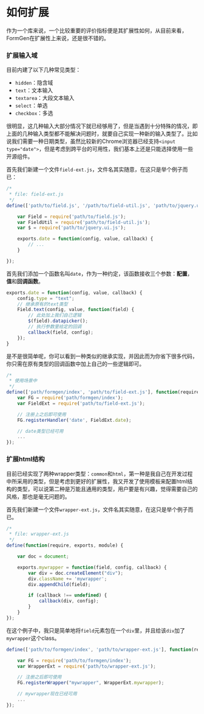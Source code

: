 如何扩展
=======

作为一个库来说，一个比较重要的评价指标便是其扩展性如何，从目前来看，FormGen在扩展性上来说，还是很不错的。

### 扩展输入域

目前内建了以下几种常见类型：

*   `hidden`：隐含域
*   `text`：文本输入
*   `textarea`：大段文本输入
*   `select`：单选
*   `checkbox`：多选

很明显，这几种输入大部分情况下就已经够用了，但是当遇到十分特殊的情况，即上面的几种输入类型都不能解决问题时，就要自己实现一种新的输入类型了。比如说我们需要一种日期类型，虽然比较新的Chrome浏览器已经支持`<input type="date">`，但是考虑到跨平台的可用性，我们基本上还是只能选择使用一些开源组件。

首先我们新建一个文件`field-ext.js`，文件名其实随意，在这只是举个例子而已：

```javascript
/*
 * file: field-ext.js
 */
define(['path/to/field.js', '/path/to/field-util.js', 'path/to/jquery.ui.js'], function(require, exports, module) {

    var Field = require('path/to/field.js');
    var FieldUtil = require('path/to/field-util.js');
    var $ = require('path/to/jquery.ui.js');

    exports.date = function(config, value, callback) {
        // ...
    }

});
```

首先我们添加一个函数名叫`date`，作为一种约定，该函数接收三个参数：**配置**，**值**和**回调函数**。

```javascript
exports.date = function(config, value, callback) {
    config.type = "text";
    // 继承原有的text类型
    Field.text(config, value, function(field) {
        // 此处加上我们自己逻辑
        $(field).datapicker();
        // 执行参数里给定的回调
        callback(field, config);
    });
}
```

是不是很简单呢，你可以看到一种类似的继承实现，并因此而为你省下很多代码，你只需在原有类型的回调函数中加上自己的一些逻辑即可。

```javascript
/*
 * 使用场景中
 */
define(['path/formgen/index', 'path/to/field-ext.js'], function(require, exports, module) {
    var FG = require('path/formgen/index');
    var FieldExt = require('path/to/field-ext.js');

    // 注册上之后即可使用
    FG.registerHandler('date', FieldExt.date);

    // date类型已经可用
    ...
});
```

### 扩展html结构

目前已经实现了两种wrapper类型：`common`和`html`，第一种是我自己在开发过程中所采用的类型，但是考虑到更好的扩展性，我又开发了使用模板来配置html结构的类型，可以说第二种是万能且通用的类型，用户要是有兴趣，觉得需要自己的风格，那也是毫无问题的。

首先我们新建一个文件`wrapper-ext.js`，文件名其实随意，在这只是举个例子而已。

```javascript
/*
 * file: wrapper-ext.js
 */
define(function(require, exports, module) {

    var doc = document;

    exports.mywrapper = function(field, config, callback) {
        var div = doc.createElement("div");
        div.className += 'mywrapper';
        div.appendChild(field);

        if (callback !== undefined) {
            callback(div, config);
        }
    }
});
```

在这个例子中，我只是简单地将`field`元素包在一个`div`里，并且给该`div`加了`mywrapper`这个class。

```javascript
define(['path/to/formgen/index', 'path/to/wrapper-ext.js'], function(require, exports, module) {

    var FG = require('path/to/formgen/index');
    var WrapperExt = require('path/to/wrapper-ext.js');

    // 注册之后即可使用
    FG.registerWrapper("mywrapper", WrapperExt.mywrapper);

    // mywrapper现在已经可用
    ...
});
```
